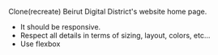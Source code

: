 Clone(recreate) Beirut Digital District's website home page.
- It should be responsive.
- Respect all details in terms of sizing, layout, colors, etc...
- Use flexbox
